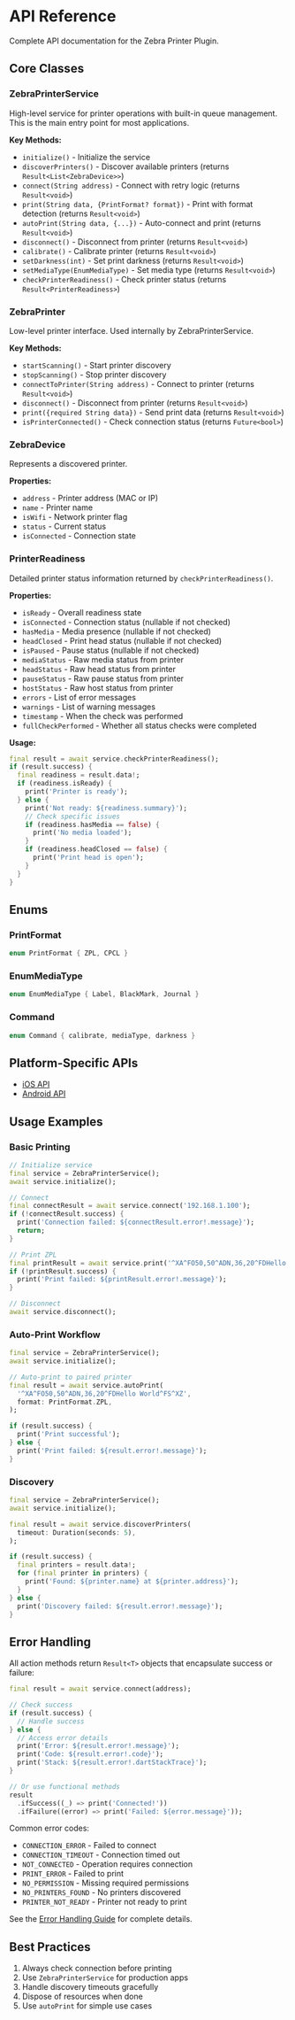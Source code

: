 # API Reference

Complete API documentation for the Zebra Printer Plugin.

## Core Classes

### ZebraPrinterService
High-level service for printer operations with built-in queue management. This is the main entry point for most applications.

**Key Methods:**
- `initialize()` - Initialize the service
- `discoverPrinters()` - Discover available printers (returns `Result<List<ZebraDevice>>`)
- `connect(String address)` - Connect with retry logic (returns `Result<void>`)
- `print(String data, {PrintFormat? format})` - Print with format detection (returns `Result<void>`)
- `autoPrint(String data, {...})` - Auto-connect and print (returns `Result<void>`)
- `disconnect()` - Disconnect from printer (returns `Result<void>`)
- `calibrate()` - Calibrate printer (returns `Result<void>`)
- `setDarkness(int)` - Set print darkness (returns `Result<void>`)
- `setMediaType(EnumMediaType)` - Set media type (returns `Result<void>`)
- `checkPrinterReadiness()` - Check printer status (returns `Result<PrinterReadiness>`)

### ZebraPrinter
Low-level printer interface. Used internally by ZebraPrinterService.

**Key Methods:**
- `startScanning()` - Start printer discovery
- `stopScanning()` - Stop printer discovery
- `connectToPrinter(String address)` - Connect to printer (returns `Result<void>`)
- `disconnect()` - Disconnect from printer (returns `Result<void>`)
- `print({required String data})` - Send print data (returns `Result<void>`)
- `isPrinterConnected()` - Check connection status (returns `Future<bool>`)

### ZebraDevice
Represents a discovered printer.

**Properties:**
- `address` - Printer address (MAC or IP)
- `name` - Printer name
- `isWifi` - Network printer flag
- `status` - Current status
- `isConnected` - Connection state

### PrinterReadiness
Detailed printer status information returned by `checkPrinterReadiness()`.

**Properties:**
- `isReady` - Overall readiness state
- `isConnected` - Connection status (nullable if not checked)
- `hasMedia` - Media presence (nullable if not checked)
- `headClosed` - Print head status (nullable if not checked)
- `isPaused` - Pause status (nullable if not checked)
- `mediaStatus` - Raw media status from printer
- `headStatus` - Raw head status from printer
- `pauseStatus` - Raw pause status from printer
- `hostStatus` - Raw host status from printer
- `errors` - List of error messages
- `warnings` - List of warning messages
- `timestamp` - When the check was performed
- `fullCheckPerformed` - Whether all status checks were completed

**Usage:**
```dart
final result = await service.checkPrinterReadiness();
if (result.success) {
  final readiness = result.data!;
  if (readiness.isReady) {
    print('Printer is ready');
  } else {
    print('Not ready: ${readiness.summary}');
    // Check specific issues
    if (readiness.hasMedia == false) {
      print('No media loaded');
    }
    if (readiness.headClosed == false) {
      print('Print head is open');
    }
  }
}
```

## Enums

### PrintFormat
```dart
enum PrintFormat { ZPL, CPCL }
```

### EnumMediaType
```dart
enum EnumMediaType { Label, BlackMark, Journal }
```

### Command
```dart
enum Command { calibrate, mediaType, darkness }
```

## Platform-Specific APIs

- [iOS API](ios-api.md)
- [Android API](android-api.md)

## Usage Examples

### Basic Printing
```dart
// Initialize service
final service = ZebraPrinterService();
await service.initialize();

// Connect
final connectResult = await service.connect('192.168.1.100');
if (!connectResult.success) {
  print('Connection failed: ${connectResult.error!.message}');
  return;
}

// Print ZPL
final printResult = await service.print('^XA^FO50,50^ADN,36,20^FDHello World^FS^XZ');
if (!printResult.success) {
  print('Print failed: ${printResult.error!.message}');
}

// Disconnect
await service.disconnect();
```

### Auto-Print Workflow
```dart
final service = ZebraPrinterService();
await service.initialize();

// Auto-print to paired printer
final result = await service.autoPrint(
  '^XA^FO50,50^ADN,36,20^FDHello World^FS^XZ',
  format: PrintFormat.ZPL,
);

if (result.success) {
  print('Print successful');
} else {
  print('Print failed: ${result.error!.message}');
}
```

### Discovery
```dart
final service = ZebraPrinterService();
await service.initialize();

final result = await service.discoverPrinters(
  timeout: Duration(seconds: 5),
);

if (result.success) {
  final printers = result.data!;
  for (final printer in printers) {
    print('Found: ${printer.name} at ${printer.address}');
  }
} else {
  print('Discovery failed: ${result.error!.message}');
}
```

## Error Handling

All action methods return `Result<T>` objects that encapsulate success or failure:

```dart
final result = await service.connect(address);

// Check success
if (result.success) {
  // Handle success
} else {
  // Access error details
  print('Error: ${result.error!.message}');
  print('Code: ${result.error!.code}');
  print('Stack: ${result.error!.dartStackTrace}');
}

// Or use functional methods
result
  .ifSuccess((_) => print('Connected!'))
  .ifFailure((error) => print('Failed: ${error.message}'));
```

Common error codes:
- `CONNECTION_ERROR` - Failed to connect
- `CONNECTION_TIMEOUT` - Connection timed out
- `NOT_CONNECTED` - Operation requires connection
- `PRINT_ERROR` - Failed to print
- `NO_PERMISSION` - Missing required permissions
- `NO_PRINTERS_FOUND` - No printers discovered
- `PRINTER_NOT_READY` - Printer not ready to print

See the [Error Handling Guide](../guides/error-handling.md) for complete details.

## Best Practices

1. Always check connection before printing
2. Use `ZebraPrinterService` for production apps
3. Handle discovery timeouts gracefully
4. Dispose of resources when done
5. Use `autoPrint` for simple use cases 